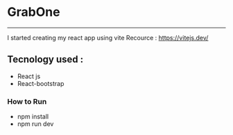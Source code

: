 # GrabOne

********************************************************************************************************************************

I started creating my react app using vite
Recource : https://vitejs.dev/

 ## Tecnology used : 

 - React js
 - React-bootstrap

### How to Run
 
 - npm install
 - npm run dev
